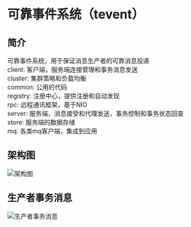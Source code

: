 # 可靠事件系统（tevent）

## 简介
可靠事件系统，用于保证消息生产者的可靠消息投递             
client: 客户端，服务端连接管理和事务消息发送  
cluster: 集群策略和负载均衡    
common: 公用的代码      
registry: 注册中心，提供注册和自动发现  
rpc: 远程通讯框架，基于NIO  
server: 服务端，消息接受和代理发送，事务控制和事务状态回查  
store: 服务端的数据存储  
mq: 各类mq客户端，集成到应用  

## 架构图  
![架构图](https://github.com/beston123/tevent/blob/master/doc/Architecture.png)  

## 生产者事务消息  
![生产者事务消息](https://github.com/beston123/tevent/blob/master/doc/TransactionMessage.png)  
